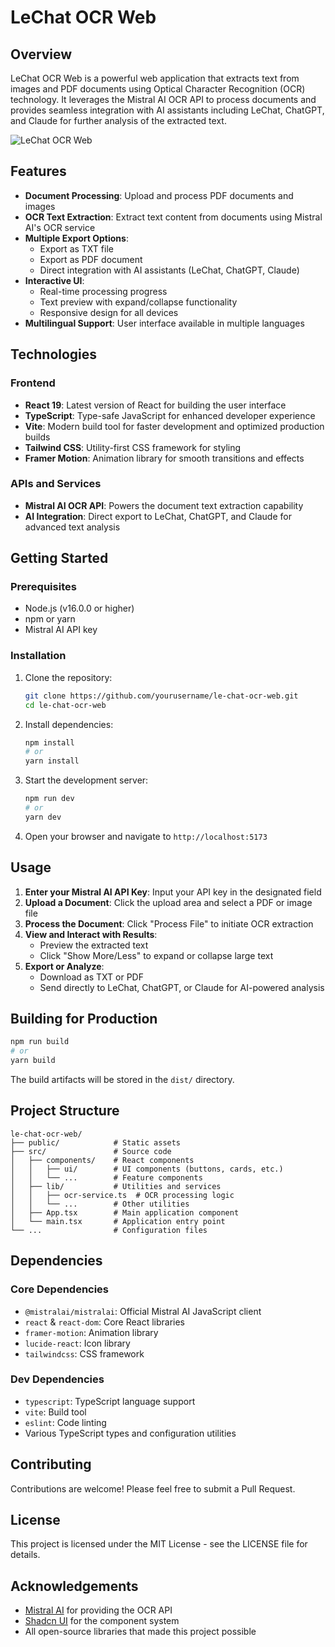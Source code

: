 # LeChat OCR Web

## Overview

LeChat OCR Web is a powerful web application that extracts text from images and PDF documents using Optical Character Recognition (OCR) technology. It leverages the Mistral AI OCR API to process documents and provides seamless integration with AI assistants including LeChat, ChatGPT, and Claude for further analysis of the extracted text.

![LeChat OCR Web](screenshot.jpeg)

## Features

- **Document Processing**: Upload and process PDF documents and images
- **OCR Text Extraction**: Extract text content from documents using Mistral AI's OCR service
- **Multiple Export Options**:
  - Export as TXT file
  - Export as PDF document
  - Direct integration with AI assistants (LeChat, ChatGPT, Claude)
- **Interactive UI**:
  - Real-time processing progress
  - Text preview with expand/collapse functionality
  - Responsive design for all devices
- **Multilingual Support**: User interface available in multiple languages

## Technologies

### Frontend
- **React 19**: Latest version of React for building the user interface
- **TypeScript**: Type-safe JavaScript for enhanced developer experience
- **Vite**: Modern build tool for faster development and optimized production builds
- **Tailwind CSS**: Utility-first CSS framework for styling
- **Framer Motion**: Animation library for smooth transitions and effects

### APIs and Services
- **Mistral AI OCR API**: Powers the document text extraction capability
- **AI Integration**: Direct export to LeChat, ChatGPT, and Claude for advanced text analysis

## Getting Started

### Prerequisites
- Node.js (v16.0.0 or higher)
- npm or yarn
- Mistral AI API key

### Installation

1. Clone the repository:
   ```bash
   git clone https://github.com/yourusername/le-chat-ocr-web.git
   cd le-chat-ocr-web
   ```

2. Install dependencies:
   ```bash
   npm install
   # or
   yarn install
   ```

3. Start the development server:
   ```bash
   npm run dev
   # or
   yarn dev
   ```

4. Open your browser and navigate to `http://localhost:5173`

## Usage

1. **Enter your Mistral AI API Key**: Input your API key in the designated field
2. **Upload a Document**: Click the upload area and select a PDF or image file
3. **Process the Document**: Click "Process File" to initiate OCR extraction
4. **View and Interact with Results**: 
   - Preview the extracted text
   - Click "Show More/Less" to expand or collapse large text
5. **Export or Analyze**:
   - Download as TXT or PDF
   - Send directly to LeChat, ChatGPT, or Claude for AI-powered analysis

## Building for Production

```bash
npm run build
# or
yarn build
```

The build artifacts will be stored in the `dist/` directory.

## Project Structure

```
le-chat-ocr-web/
├── public/            # Static assets
├── src/               # Source code
│   ├── components/    # React components
│   │   ├── ui/        # UI components (buttons, cards, etc.)
│   │   └── ...        # Feature components
│   ├── lib/           # Utilities and services
│   │   ├── ocr-service.ts  # OCR processing logic
│   │   └── ...        # Other utilities
│   ├── App.tsx        # Main application component
│   └── main.tsx       # Application entry point
└── ...                # Configuration files
```

## Dependencies

### Core Dependencies
- `@mistralai/mistralai`: Official Mistral AI JavaScript client
- `react` & `react-dom`: Core React libraries
- `framer-motion`: Animation library
- `lucide-react`: Icon library
- `tailwindcss`: CSS framework

### Dev Dependencies
- `typescript`: TypeScript language support
- `vite`: Build tool
- `eslint`: Code linting
- Various TypeScript types and configuration utilities

## Contributing

Contributions are welcome! Please feel free to submit a Pull Request.

## License

This project is licensed under the MIT License - see the LICENSE file for details.

## Acknowledgements

- [Mistral AI](https://mistral.ai/) for providing the OCR API
- [Shadcn UI](https://ui.shadcn.com/) for the component system
- All open-source libraries that made this project possible
